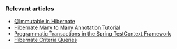 ### Relevant articles

- [@Immutable in Hibernate](http://www.baeldung.com/hibernate-immutable)
- [Hibernate Many to Many Annotation Tutorial](http://www.baeldung.com/hibernate-many-to-many)
- [Programmatic Transactions in the Spring TestContext Framework](http://www.baeldung.com/spring-test-programmatic-transactions)
- [Hibernate Criteria Queries](http://www.baeldung.com/hibernate-criteria-queries)
